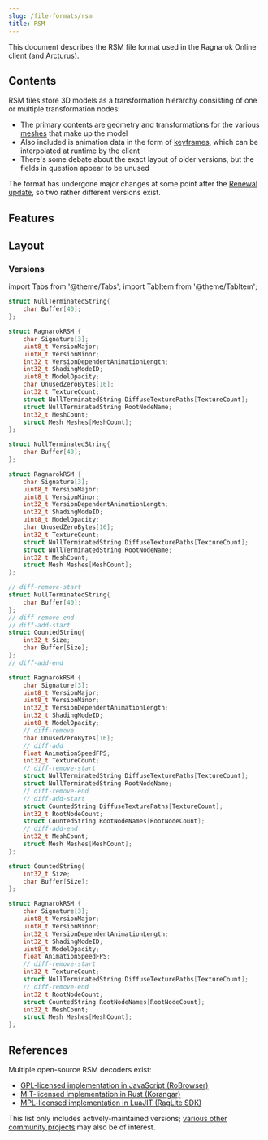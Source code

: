 ```yaml
---
slug: /file-formats/rsm
title: RSM
---
```


This document describes the RSM file format used in the Ragnarok Online client (and Arcturus).

## Contents

RSM files store 3D models as a transformation hierarchy consisting of one or multiple transformation nodes:

- The primary contents are geometry and transformations for the various [meshes](https://en.wikipedia.org/wiki/Polygon_mesh) that make up the model
- Also included is animation data in the form of [keyframes](https://docs.blender.org/manual/en/latest/animation/keyframes/introduction.html), which can be interpolated at runtime by the client
- There's some debate about the exact layout of older versions, but the fields in question appear to be unused

The format has undergone major changes at some point after the [Renewal update](https://irowiki.org/wiki/Renewal), so two rather different versions exist.

## Features

## Layout

### Versions

import Tabs from '@theme/Tabs';
import TabItem from '@theme/TabItem';


<Tabs>
<TabItem value="1.4" label="Version 1.4">

```cpp title="RSM File Format (v1.4)"
struct NullTerminatedString{
    char Buffer[40];
};

struct RagnarokRSM {
    char Signature[3];
    uint8_t VersionMajor;
    uint8_t VersionMinor;
    int32_t VersionDependentAnimationLength;
    int32_t ShadingModeID;
    uint8_t ModelOpacity;
    char UnusedZeroBytes[16];
    int32_t TextureCount;
    struct NullTerminatedString DiffuseTexturePaths[TextureCount];
    struct NullTerminatedString RootNodeName;
    int32_t MeshCount;
    struct Mesh Meshes[MeshCount];
};
```

</TabItem>
<TabItem value="1.5" label="Version 1.5">

```cpp title="RSM File Format (v1.5)"
struct NullTerminatedString{
    char Buffer[40];
};

struct RagnarokRSM {
    char Signature[3];
    uint8_t VersionMajor;
    uint8_t VersionMinor;
    int32_t VersionDependentAnimationLength;
    int32_t ShadingModeID;
    uint8_t ModelOpacity;
    char UnusedZeroBytes[16];
    int32_t TextureCount;
    struct NullTerminatedString DiffuseTexturePaths[TextureCount];
    struct NullTerminatedString RootNodeName;
    int32_t MeshCount;
    struct Mesh Meshes[MeshCount];
};
```

</TabItem>
<TabItem value="2.2" label="Version 2.2">

```cpp title="RSM File Format (v2.2)"
// diff-remove-start
struct NullTerminatedString{
    char Buffer[40];
};
// diff-remove-end
// diff-add-start
struct CountedString{
    int32_t Size;
    char Buffer[Size];
};
// diff-add-end

struct RagnarokRSM {
    char Signature[3];
    uint8_t VersionMajor;
    uint8_t VersionMinor;
    int32_t VersionDependentAnimationLength;
    int32_t ShadingModeID;
    uint8_t ModelOpacity;
    // diff-remove
    char UnusedZeroBytes[16];
    // diff-add
    float AnimationSpeedFPS;
    int32_t TextureCount;
    // diff-remove-start
    struct NullTerminatedString DiffuseTexturePaths[TextureCount];
    struct NullTerminatedString RootNodeName;
    // diff-remove-end
    // diff-add-start
    struct CountedString DiffuseTexturePaths[TextureCount];
    int32_t RootNodeCount;
    struct CountedString RootNodeNames[RootNodeCount];
    // diff-add-end
    int32_t MeshCount;
    struct Mesh Meshes[MeshCount];
};
```

</TabItem>
<TabItem value="2.3" label="Version 2.3">

```cpp title="RSM File Format (v2.3)"
struct CountedString{
    int32_t Size;
    char Buffer[Size];
};

struct RagnarokRSM {
    char Signature[3];
    uint8_t VersionMajor;
    uint8_t VersionMinor;
    int32_t VersionDependentAnimationLength;
    int32_t ShadingModeID;
    uint8_t ModelOpacity;
    float AnimationSpeedFPS;
    // diff-remove-start
    int32_t TextureCount;
    struct NullTerminatedString DiffuseTexturePaths[TextureCount];
    // diff-remove-end
    int32_t RootNodeCount;
    struct CountedString RootNodeNames[RootNodeCount];
    int32_t MeshCount;
    struct Mesh Meshes[MeshCount];
};
```

</TabItem>
</Tabs>

## References

Multiple open-source RSM decoders exist:

- [GPL-licensed implementation in JavaScript (RoBrowser)](https://github.com/MrAntares/roBrowserLegacy/blob/master/src/Loaders/Model.js)
- [MIT-licensed implementation in Rust (Korangar)](https://github.com/vE5li/korangar/blob/main/src/loaders/model/mod.rs)
- [MPL-licensed implementation in LuaJIT (RagLite SDK)](https://github.com/RagnarokResearchLab/RagLite/blob/main/Core/FileFormats/RagnarokRSM.lua)

This list only includes actively-maintained versions; [various other community projects](/community-projects) may also be of interest.